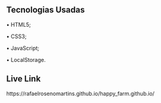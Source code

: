 <h2> Tecnologias Usadas </h2>

<p> • HTML5; </p>
<p> • CSS3; </p>
<p> • JavaScript; </p>
<p> • LocalStorage. </p>

<h2> Live Link </h2>
https://rafaelrosenomartins.github.io/happy_farm.github.io/
